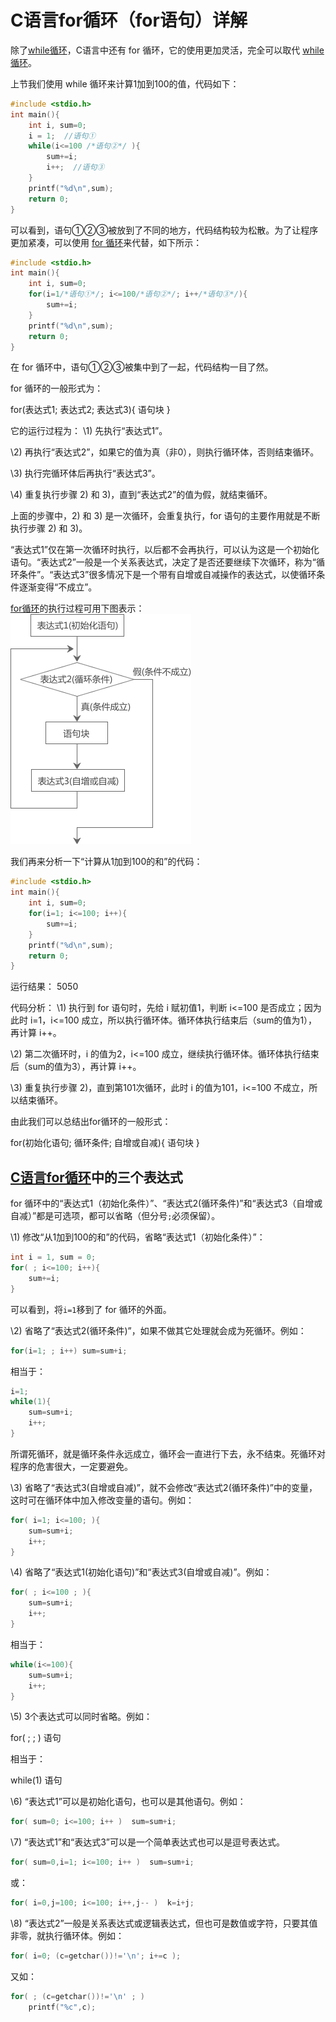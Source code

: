 # C语言for循环（for语句）详解

除了[while循环](http://c.biancheng.net/view/180.html)，C语言中还有 for 循环，它的使用更加灵活，完全可以取代 [while 循环](http://c.biancheng.net/view/180.html)。

上节我们使用 while 循环来计算1加到100的值，代码如下：

```c
#include <stdio.h>
int main(){
    int i, sum=0;
    i = 1;  //语句①
    while(i<=100 /*语句②*/ ){
        sum+=i;
        i++;  //语句③
    }
    printf("%d\n",sum);
    return 0;
}
```

可以看到，语句①②③被放到了不同的地方，代码结构较为松散。为了让程序更加紧凑，可以使用 [for 循环](http://c.biancheng.net/view/172.html)来代替，如下所示：

```c
#include <stdio.h>
int main(){
    int i, sum=0;
    for(i=1/*语句①*/; i<=100/*语句②*/; i++/*语句③*/){
        sum+=i;
    }
    printf("%d\n",sum);
    return 0;
}
```

在 for 循环中，语句①②③被集中到了一起，代码结构一目了然。

for 循环的一般形式为：

for(表达式1; 表达式2; 表达式3){
  语句块
}

它的运行过程为：
\1) 先执行“表达式1”。

\2) 再执行“表达式2”，如果它的值为真（非0），则执行循环体，否则结束循环。

\3) 执行完循环体后再执行“表达式3”。

\4) 重复执行步骤 2) 和 3)，直到“表达式2”的值为假，就结束循环。

上面的步骤中，2) 和 3) 是一次循环，会重复执行，for 语句的主要作用就是不断执行步骤 2) 和 3)。

“表达式1”仅在第一次循环时执行，以后都不会再执行，可以认为这是一个初始化语句。“表达式2”一般是一个关系表达式，决定了是否还要继续下次循环，称为“循环条件”。“表达式3”很多情况下是一个带有自增或自减操作的表达式，以使循环条件逐渐变得“不成立”。

[for循环](http://c.biancheng.net/view/172.html)的执行过程可用下图表示：
![img](./images/13401Q911-0.jpg)

我们再来分析一下“计算从1加到100的和”的代码：

```c
#include <stdio.h>
int main(){
    int i, sum=0;
    for(i=1; i<=100; i++){
        sum+=i;
    }
    printf("%d\n",sum);
    return 0;
}
```

运行结果：
5050

代码分析：
\1) 执行到 for 语句时，先给 i 赋初值1，判断 i<=100 是否成立；因为此时 i=1，i<=100 成立，所以执行循环体。循环体执行结束后（sum的值为1），再计算 i++。

\2) 第二次循环时，i 的值为2，i<=100 成立，继续执行循环体。循环体执行结束后（sum的值为3），再计算 i++。

\3) 重复执行步骤 2)，直到第101次循环，此时 i 的值为101，i<=100 不成立，所以结束循环。

由此我们可以总结出for循环的一般形式：

for(初始化语句; 循环条件; 自增或自减){
  语句块
}

## [C语言for循环](http://c.biancheng.net/view/172.html)中的三个表达式

for 循环中的“表达式1（初始化条件）”、“表达式2(循环条件)”和“表达式3（自增或自减）”都是可选项，都可以省略（但分号`;`必须保留）。

\1) 修改“从1加到100的和”的代码，省略“表达式1（初始化条件）”：

```c
int i = 1, sum = 0;
for( ; i<=100; i++){
    sum+=i;
}
```

可以看到，将`i=1`移到了 for 循环的外面。

\2) 省略了“表达式2(循环条件)”，如果不做其它处理就会成为死循环。例如：

```c
for(i=1; ; i++) sum=sum+i;
```

相当于：

```c
i=1;
while(1){
    sum=sum+i;
    i++;
}
```

所谓死循环，就是循环条件永远成立，循环会一直进行下去，永不结束。死循环对程序的危害很大，一定要避免。

\3) 省略了“表达式3(自增或自减)”，就不会修改“表达式2(循环条件)”中的变量，这时可在循环体中加入修改变量的语句。例如：

```c
for( i=1; i<=100; ){
    sum=sum+i;
    i++;
} 
```


\4) 省略了“表达式1(初始化语句)”和“表达式3(自增或自减)”。例如：

```c
for( ; i<=100 ; ){
    sum=sum+i;
    i++;
}
```

相当于：

```c
while(i<=100){
    sum=sum+i;
    i++;
}
```


\5) 3个表达式可以同时省略。例如：

for( ; ; )  语句

相当于：

while(1)  语句


\6) “表达式1”可以是初始化语句，也可以是其他语句。例如：

```c
for( sum=0; i<=100; i++ )  sum=sum+i;
```


\7) “表达式1”和“表达式3”可以是一个简单表达式也可以是逗号表达式。

```c
for( sum=0,i=1; i<=100; i++ )  sum=sum+i;
```

或：

```c
for( i=0,j=100; i<=100; i++,j-- )  k=i+j;
```


\8) “表达式2”一般是关系表达式或逻辑表达式，但也可是数值或字符，只要其值非零，就执行循环体。例如：

```c
for( i=0; (c=getchar())!='\n'; i+=c );
```

又如：

```c
for( ; (c=getchar())!='\n' ; )
    printf("%c",c);
```

